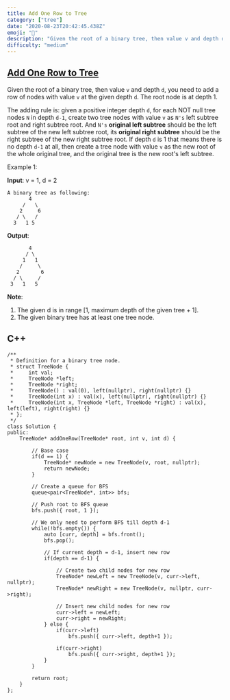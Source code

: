 ```yaml
---
title: Add One Row to Tree
category: ["tree"]
date: "2020-08-23T20:42:45.438Z"
emoji: "🧐"
description: "Given the root of a binary tree, then value v and depth d, you need to add a row of nodes with value v at the given depth d. The root node is at depth 1."
difficulty: "medium"
---
```


## [Add One Row to Tree](https://leetcode.com/problems/add-one-row-to-tree/)

Given the root of a binary tree, then value `v` and depth `d`, you need to add a row of nodes with value `v` at the given depth `d`. The root node is at depth 1.

The adding rule is: given a positive integer depth `d`, for each NOT null tree nodes `N` in depth `d-1`, create two tree nodes with value `v` as `N's` left subtree root and right subtree root. And `N's` **original left subtree** should be the left subtree of the new left subtree root, its **original right subtree** should be the right subtree of the new right subtree root. If depth `d` is 1 that means there is no depth `d-1` at all, then create a tree node with value `v` as the new root of the whole original tree, and the original tree is the new root's left subtree.

Example 1:

**Input**: v = 1, d = 2

```
A binary tree as following:
       4
     /   \
    2     6
   / \   / 
  3   1 5   
```

**Output**:

```
       4
      / \
     1   1
    /     \
   2       6
  / \     / 
 3   1   5   
```

**Note**:

1. The given d is in range [1, maximum depth of the given tree + 1].
2. The given binary tree has at least one tree node.

## C++

```cpp{numberLines: true}
/**
 * Definition for a binary tree node.
 * struct TreeNode {
 *     int val;
 *     TreeNode *left;
 *     TreeNode *right;
 *     TreeNode() : val(0), left(nullptr), right(nullptr) {}
 *     TreeNode(int x) : val(x), left(nullptr), right(nullptr) {}
 *     TreeNode(int x, TreeNode *left, TreeNode *right) : val(x), left(left), right(right) {}
 * };
 */
class Solution {
public:
    TreeNode* addOneRow(TreeNode* root, int v, int d) {

        // Base case
        if(d == 1) {
            TreeNode* newNode = new TreeNode(v, root, nullptr);
            return newNode;
        }
        
        // Create a queue for BFS
        queue<pair<TreeNode*, int>> bfs;

        // Push root to BFS queue
        bfs.push({ root, 1 });
        
        // We only need to perform BFS till depth d-1
        while(!bfs.empty()) {
            auto [curr, depth] = bfs.front();
            bfs.pop();
            
            // If current depth = d-1, insert new row
            if(depth == d-1) {

                // Create two child nodes for new row
                TreeNode* newLeft = new TreeNode(v, curr->left, nullptr);
                TreeNode* newRight = new TreeNode(v, nullptr, curr->right);
                
                // Insert new child nodes for new row
                curr->left = newLeft;
                curr->right = newRight;
            } else {
                if(curr->left)
                    bfs.push({ curr->left, depth+1 });
                
                if(curr->right)
                    bfs.push({ curr->right, depth+1 });
            }
        }
        
        return root;
    }
};
```